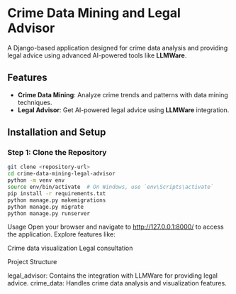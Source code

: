 # Crime Data Mining and Legal Advisor

A Django-based application designed for crime data analysis and providing legal advice using advanced AI-powered tools like **LLMWare**.

## Features

- **Crime Data Mining**: Analyze crime trends and patterns with data mining techniques.
- **Legal Advisor**: Get AI-powered legal advice using **LLMWare** integration.

## Installation and Setup

### Step 1: Clone the Repository

```bash
git clone <repository-url>
cd crime-data-mining-legal-advisor
python -m venv env
source env/bin/activate  # On Windows, use `env\Scripts\activate`
pip install -r requirements.txt
python manage.py makemigrations
python manage.py migrate
python manage.py runserver
```
Usage
Open your browser and navigate to http://127.0.0.1:8000/ to access the application.
Explore features like:

Crime data visualization
Legal consultation

Project Structure

legal_advisor: 
Contains the integration with LLMWare for providing legal advice.
crime_data: 
Handles crime data analysis and visualization features.

